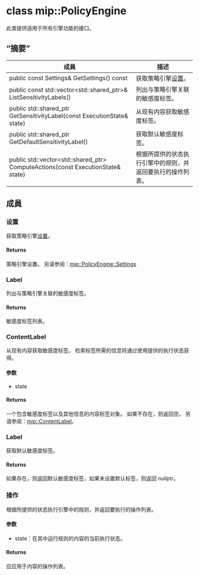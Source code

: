 # <a name="class-mippolicyengine"></a>class mip::PolicyEngine 
此类提供适用于所有引擎功能的接口。
  
## <a name="summary"></a>“摘要”
 成員                        | 描述                                
--------------------------------|---------------------------------------------
public const Settings& GetSettings() const  |  获取策略引擎[设置](#classmip_1_1_policy_engine_1_1_settings)。
public const std::vector<std::shared_ptr<Label>>& ListSensitivityLabels()  |  列出与策略引擎关联的敏感度标签。
public std::shared_ptr<ContentLabel> GetSensitivityLabel(const ExecutionState& state)  |  从现有内容获取敏感度标签。
public std::shared_ptr<Label> GetDefaultSensitivityLabel()  |  获取默认敏感度标签。
public std::vector<std::shared_ptr<Action>> ComputeActions(const ExecutionState& state)  |  根据所提供的状态执行引擎中的规则，并返回要执行的操作列表。
  
## <a name="members"></a>成員
  
### <a name="settings"></a>设置
获取策略引擎[设置](#classmip_1_1_policy_engine_1_1_settings)。
  
#### <a name="returns"></a>Returns
策略引擎设置。 
另请参阅：[mip::PolicyEngine::Settings](#classmip_1_1_policy_engine_1_1_settings)
  
### <a name="label"></a>Label
列出与策略引擎关联的敏感度标签。
  
#### <a name="returns"></a>Returns
敏感度标签列表。
  
### <a name="contentlabel"></a>ContentLabel
从现有内容获取敏感度标签。
检索标签所需的信息将通过使用提供的执行状态获得。 
  
#### <a name="parameters"></a>参数
* state 
  
#### <a name="returns"></a>Returns
一个包含敏感度标签以及其他信息的内容标签对象。 如果不存在，则返回空。 
另请参阅：[mip::ContentLabel](#classmip_1_1_content_label)。
  
### <a name="label"></a>Label
获取默认敏感度标签。
  
#### <a name="returns"></a>Returns
如果存在，则返回默认敏感度标签，如果未设置默认标签，则返回 nullptr。
  
### <a name="action"></a>操作
根据所提供的状态执行引擎中的规则，并返回要执行的操作列表。
  
#### <a name="parameters"></a>参数
* state：在其中运行规则的内容的当前执行状态。 
  
#### <a name="returns"></a>Returns
应应用于内容的操作列表。